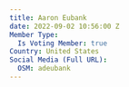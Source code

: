 ```yaml
---
title: Aaron Eubank
date: 2022-09-02 10:56:00 Z
Member Type:
  Is Voting Member: true
Country: United States
Social Media (Full URL):
  OSM: adeubank
---
```


